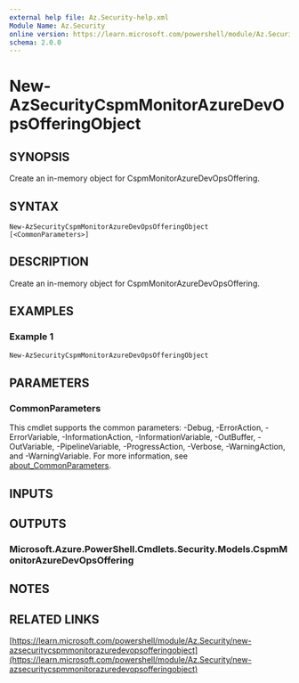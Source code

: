 ```yaml
---
external help file: Az.Security-help.xml
Module Name: Az.Security
online version: https://learn.microsoft.com/powershell/module/Az.Security/new-azsecuritycspmmonitorazuredevopsofferingobject
schema: 2.0.0
---
```


# New-AzSecurityCspmMonitorAzureDevOpsOfferingObject

## SYNOPSIS
Create an in-memory object for CspmMonitorAzureDevOpsOffering.

## SYNTAX

```
New-AzSecurityCspmMonitorAzureDevOpsOfferingObject [<CommonParameters>]
```

## DESCRIPTION
Create an in-memory object for CspmMonitorAzureDevOpsOffering.

## EXAMPLES

### Example 1
```powershell
New-AzSecurityCspmMonitorAzureDevOpsOfferingObject
```

## PARAMETERS

### CommonParameters
This cmdlet supports the common parameters: -Debug, -ErrorAction, -ErrorVariable, -InformationAction, -InformationVariable, -OutBuffer, -OutVariable, -PipelineVariable, -ProgressAction, -Verbose, -WarningAction, and -WarningVariable. For more information, see [about_CommonParameters](http://go.microsoft.com/fwlink/?LinkID=113216).

## INPUTS

## OUTPUTS

### Microsoft.Azure.PowerShell.Cmdlets.Security.Models.CspmMonitorAzureDevOpsOffering
## NOTES

## RELATED LINKS

[https://learn.microsoft.com/powershell/module/Az.Security/new-azsecuritycspmmonitorazuredevopsofferingobject](https://learn.microsoft.com/powershell/module/Az.Security/new-azsecuritycspmmonitorazuredevopsofferingobject)
